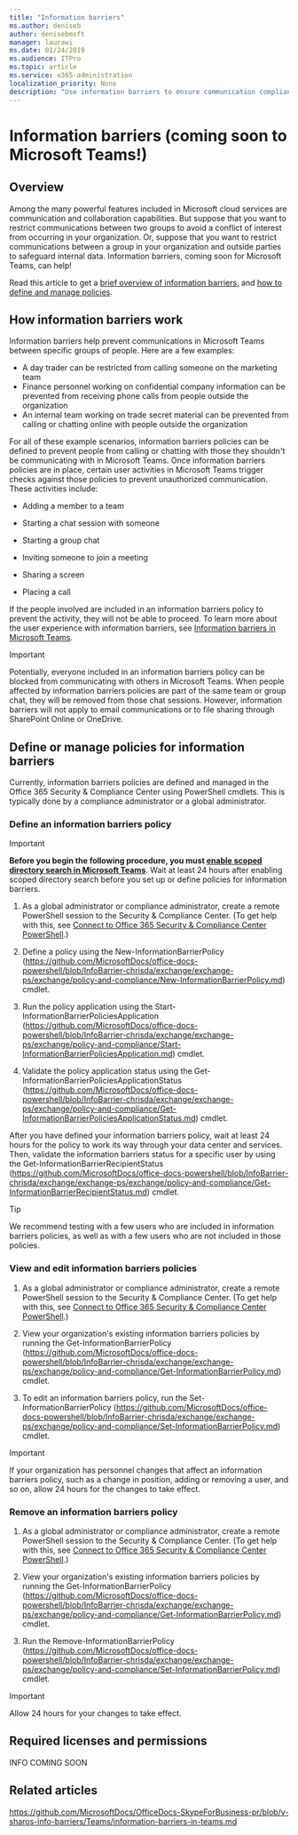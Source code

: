 ```yaml
---
title: "Information barriers"
ms.author: deniseb
author: denisebmsft
manager: laurawi
ms.date: 01/24/2019
ms.audience: ITPro
ms.topic: article
ms.service: o365-administration
localization_priority: None
description: "Use information barriers to ensure communication compliance using Microsoft Teams within your organization."
---
```


# Information barriers (coming soon to Microsoft Teams!)

## Overview

Among the many powerful features included in Microsoft cloud services are communication and collaboration capabilities. But suppose that you want to restrict communications between two groups to avoid a conflict of interest from occurring in your organization. Or, suppose that you want to restrict communications between a group in your organization and outside parties to safeguard internal data. Information barriers, coming soon for Microsoft Teams, can help! 

Read this article to get a [brief overview of information barriers](#how-information-barriers-work), and [how to define and manage policies](#define-or-manage-policies-for-information-barriers).

## How information barriers work

Information barriers help prevent communications in Microsoft Teams between specific groups of people. Here are a few examples:

- A day trader can be restricted from calling someone on the marketing team
- Finance personnel working on confidential company information can be prevented from receiving phone calls from people outside the organization
- An internal team working on trade secret material can be prevented from calling or chatting online with people outside the organization

For all of these example scenarios, information barriers policies can be defined to prevent people from calling or chatting with those they shouldn't be communicating with in Microsoft Teams. Once information barriers policies are in place, certain user activities in Microsoft Teams trigger checks against those policies to prevent unauthorized communication. These activities include:

- Adding a member to a team

- Starting a chat session with someone

- Starting a group chat 

- Inviting someone to join a meeting

- Sharing a screen 

- Placing a call

If the people involved are included in an information barriers policy to prevent the activity, they will not be able to proceed. To learn more about the user experience with information barriers, see [Information barriers in Microsoft Teams](https://docs.microsoft.com/MicrosoftTeams/information-barriers-in-teams).

> [!IMPORTANT]
> Potentially, everyone included in an information barriers policy can be blocked from communicating with others in Microsoft Teams. When people affected by information barriers policies are part of the same team or group chat, they will be removed from those chat sessions. However, information barriers will not apply to email communications or to file sharing through SharePoint Online or OneDrive. 

## Define or manage policies for information barriers

Currently, information barriers policies are defined and managed in the Office 365 Security & Compliance Center using PowerShell cmdlets. This is typically done by a compliance administrator or a global administrator.

### Define an information barriers policy

> [!IMPORTANT]
> **Before you begin the following procedure, you must [enable scoped directory search in Microsoft Teams](https://docs.microsoft.com/MicrosoftTeams/teams-scoped-directory-search)**. Wait at least 24 hours after enabling scoped directory search before you set up or define policies for information barriers. 

1. As a global administrator or compliance administrator, create a remote PowerShell session to the Security & Compliance Center. (To get help with this, see [Connect to Office 365 Security & Compliance Center PowerShell](https://docs.microsoft.com/powershell/exchange/office-365-scc/connect-to-scc-powershell).)

2. Define a policy using the New-InformationBarrierPolicy (https://github.com/MicrosoftDocs/office-docs-powershell/blob/InfoBarrier-chrisda/exchange/exchange-ps/exchange/policy-and-compliance/New-InformationBarrierPolicy.md) cmdlet.

3. Run the policy application using the Start-InformationBarrierPoliciesApplication (https://github.com/MicrosoftDocs/office-docs-powershell/blob/InfoBarrier-chrisda/exchange/exchange-ps/exchange/policy-and-compliance/Start-InformationBarrierPoliciesApplication.md) cmdlet.

4. Validate the policy application status using the Get-InformationBarrierPoliciesApplicationStatus (https://github.com/MicrosoftDocs/office-docs-powershell/blob/InfoBarrier-chrisda/exchange/exchange-ps/exchange/policy-and-compliance/Get-InformationBarrierPoliciesApplicationStatus.md) cmdlet.

After you have defined your information barriers policy, wait at least 24 hours for the policy to work its way through your data center and services. Then, validate the information barriers status for a specific user by using the Get-InformationBarrierRecipientStatus (https://github.com/MicrosoftDocs/office-docs-powershell/blob/InfoBarrier-chrisda/exchange/exchange-ps/exchange/policy-and-compliance/Get-InformationBarrierRecipientStatus.md) cmdlet.

> [!TIP]
> We recommend testing with a few users who are included in information barriers policies, as well as with a few users who are not included in those policies.

### View and edit information barriers policies

1. As a global administrator or compliance administrator, create a remote PowerShell session to the Security & Compliance Center. (To get help with this, see [Connect to Office 365 Security & Compliance Center PowerShell](https://docs.microsoft.com/powershell/exchange/office-365-scc/connect-to-scc-powershell).)

2. View your organization's existing information barriers policies by running the Get-InformationBarrierPolicy (https://github.com/MicrosoftDocs/office-docs-powershell/blob/InfoBarrier-chrisda/exchange/exchange-ps/exchange/policy-and-compliance/Get-InformationBarrierPolicy.md) cmdlet.

3. To edit an information barriers policy, run the Set-InformationBarrierPolicy (https://github.com/MicrosoftDocs/office-docs-powershell/blob/InfoBarrier-chrisda/exchange/exchange-ps/exchange/policy-and-compliance/Set-InformationBarrierPolicy.md) cmdlet.

> [!IMPORTANT]
> If your organization has personnel changes that affect an information barriers policy, such as a change in position, adding or removing a user, and so on, allow 24 hours for the changes to take effect. 

### Remove an information barriers policy

1. As a global administrator or compliance administrator, create a remote PowerShell session to the Security & Compliance Center. (To get help with this, see [Connect to Office 365 Security & Compliance Center PowerShell](https://docs.microsoft.com/powershell/exchange/office-365-scc/connect-to-scc-powershell).)

2. View your organization's existing information barriers policies by running the Get-InformationBarrierPolicy (https://github.com/MicrosoftDocs/office-docs-powershell/blob/InfoBarrier-chrisda/exchange/exchange-ps/exchange/policy-and-compliance/Get-InformationBarrierPolicy.md) cmdlet.

3. Run the Remove-InformationBarrierPolicy (https://github.com/MicrosoftDocs/office-docs-powershell/blob/InfoBarrier-chrisda/exchange/exchange-ps/exchange/policy-and-compliance/Set-InformationBarrierPolicy.md) cmdlet.

> [!IMPORTANT]
> Allow 24 hours for your changes to take effect. 

## Required licenses and permissions

INFO COMING SOON

## Related articles

https://github.com/MicrosoftDocs/OfficeDocs-SkypeForBusiness-pr/blob/v-sharos-info-barriers/Teams/information-barriers-in-teams.md
